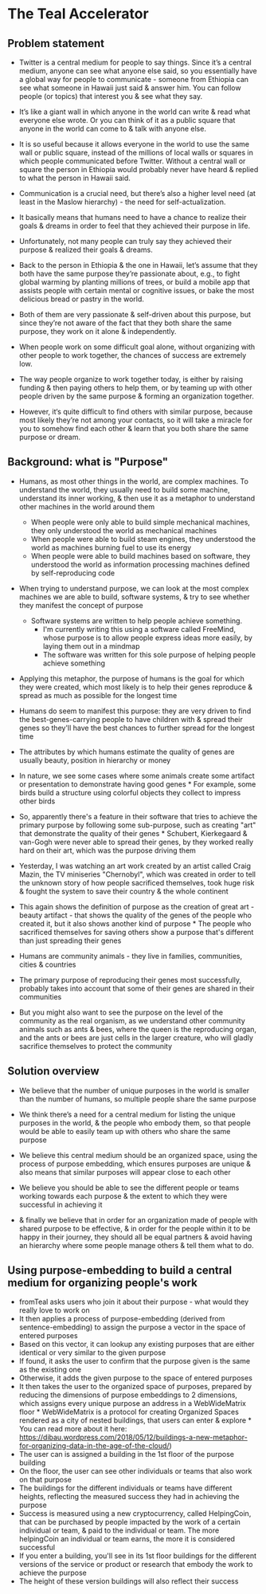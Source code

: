# The Teal Accelerator

## Problem statement

* Twitter is a central medium for people to say things. Since it’s a central medium, anyone can see what anyone else said, so you essentially have a global way for people to communicate - someone from Ethiopia can see what someone in Hawaii just said & answer him. You can follow people (or topics) that interest you & see what they say.

* It’s like a giant wall in which anyone in the world can write & read what everyone else wrote. Or you can think of it as a public square that anyone in the world can come to & talk with anyone else.

* It is so useful because it allows everyone in the world to use the same wall or public square, instead of the millions of local walls or squares in which people communicated before Twitter. Without a central wall or square the person in Ethiopia would probably never have heard & replied to what the person in Hawaii said.

* Communication is a crucial need, but there’s also a higher level need (at least in the Maslow hierarchy) - the need for self-actualization.

* It basically means that humans need to have a chance to realize their goals & dreams in order to feel that they achieved their purpose in life.

* Unfortunately, not many people can truly say they achieved their purpose & realized their goals & dreams.

* Back to the person in Ethiopia & the one in Hawaii, let’s assume that they both have the same purpose they’re passionate about, e.g., to fight global warming by planting millions of trees, or build a mobile app that assists people with certain mental or cognitive issues, or bake the most delicious bread or pastry in the world.

* Both of them are very passionate & self-driven about this purpose, but since they’re not aware of the fact that they both share the same purpose, they work on it alone & independently.

* When people work on some difficult goal alone, without organizing with other people to work together, the chances of success are extremely low.

* The way people organize to work together today, is either by raising funding & then paying others to help them, or by teaming up with other people driven by the same purpose & forming an organization together.

* However, it‘s quite difficult to find others with similar purpose, because most likely they’re not among your contacts, so it will take a miracle for you to somehow find each other & learn that you both share the same purpose or dream.


## Background: what is "Purpose"

* Humans, as most other things in the world, are complex machines. To understand the world, they usually need to build some machine, understand its inner working, & then use it as a metaphor to understand other machines in the world around them

    * When people were only able to build simple mechanical machines, they only understood the world as mechanical machines
    * When people were able to build steam engines, they understood the world as machines burning fuel to use its energy
    * When people were able to build machines based on software, they understood the world as information processing machines defined by self-reproducing code
* When trying to understand purpose, we can look at the most complex machines we are able to build, software systems, & try to see whether they manifest the concept of purpose
    * Software systems are written to help people achieve something.
        * I'm currently writing this using a software called FreeMind, whose purpose is to allow people express ideas more easily, by laying them out in a mindmap
        * The software was written for this sole purpose of helping people achieve something
* Applying this metaphor, the purpose of humans is the goal for which they were created, which most likely is to help their genes reproduce & spread as much as possible for the longest time
* Humans do seem to manifest this purpose: they are very driven to find the best-genes-carrying people to have children with & spread their genes so they'll have the best chances to further spread for the longest time
* The attributes by which humans estimate the quality of genes are usually beauty, position in hierarchy or money
* In nature, we see some cases where some animals create some artifact or presentation to demonstrate having good genes
        * For example, some birds build a structure using colorful objects they collect to impress other birds
* So, apparently there's a feature in their software that tries to achieve the primary purpose by following some sub-purpose, such as creating "art" that demonstrate the quality of their genes
        * Schubert, Kierkegaard & van-Gogh were never able to spread their genes, by they worked really hard on their art, which was the purpose driving them
* Yesterday, I was watching an art work created by an artist called Craig Mazin, the TV miniseries "Chernobyl", which was created in order to tell the unknown story of how people sacrificed themselves, took huge risk & fought the system to save their country & the whole continent
* This again shows the definition of purpose as the creation of great art   - beauty artifact - that shows the quality of the genes of the people who created it, but it also shows another kind of purpose
        * The people who sacrificed themselves for saving others show a purpose that's different than just spreading their genes
* Humans are community animals - they live in families, communities, cities & countries
* The primary purpose of reproducing their genes most successfully, probably takes into account that some of their genes are shared in their communities
* But you might also want to see the purpose on the level of the community as the real organism, as we understand other community animals such as ants & bees, where the queen is the reproducing organ, and the ants or bees are just cells in the larger creature, who will gladly sacrifice themselves to protect the community


## Solution overview

* We believe that the number of unique purposes in the world is smaller than the number of humans, so multiple people share the same purpose

* We think there’s a need for a central medium for listing the unique purposes in the world, & the people who embody them, so that people would be able to easily team up with others who share the same purpose

* We believe this central medium should be an organized space, using the process of purpose embedding, which ensures purposes are unique & also means that similar purposes will appear close to each other

* We believe you should be able to see the different people or teams working towards each purpose & the extent to which they were successful in achieving it

* & finally we believe that in order for an organization made of people with shared purpose to be effective, & in order for the people within it to be happy in their journey, they should all be equal partners & avoid having an hierarchy where some people manage others & tell them what to do.



## Using purpose-embedding to build a central medium for organizing people's work

* fromTeal asks users who join it about their purpose - what would they really love to work on
* It then applies a process of purpose-embedding (derived from sentence-embedding) to assign the purpose a vector in the space of entered purposes
* Based on this vector, it can lookup any existing purposes that are either identical or very similar to the given purpose
* If found, it asks the user to confirm that the purpose given is the same as the existing one
* Otherwise, it adds the given purpose to the space of entered purposes
* It then takes the user to the organized space of purposes, prepared by reducing the dimensions of purpose embeddings to 2 dimensions, which assigns every unique purpose an address in a WebWideMatrix floor
            * WebWideMatrix is a protocol for creating Organized Spaces rendered as a city of nested buildings, that users can enter & explore
            * You can read more about it here: https://dibau.wordpress.com/2018/05/12/buildings-a-new-metaphor-for-organizing-data-in-the-age-of-the-cloud/)
* The user can is assigned a building in the 1st floor of the purpose building
* On the floor, the user can see other individuals or teams that also work on that purpose
* The buildings for the different individuals or teams have different heights, reflecting the measured success they had in achieving the purpose
* Success is measured using a new cryptocurrency, called HelpingCoin, that  can be purchased by people impacted by the work of a certain individual or team, & paid to the individual or team. The more helpingCoin an individual or team earns, the more it is considered successful
* If you enter a building, you'll see in its 1st floor buildings for the different versions of the service or product or research that embody the work to achieve the purpose
* The height of these version buildings will also reflect their success
